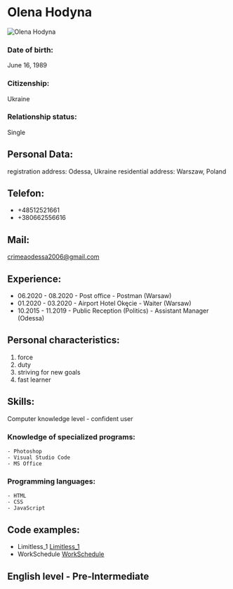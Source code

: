 
# Olena Hodyna #

![](photo_2020-11-27_19-28-29.jpg "Olena Hodyna")
### Date of birth: ###
 June 16, 1989
### Citizenship: ###
 Ukraine
### Relationship status: ###
 Single

## Personal Data: ##
registration address: Odessa, Ukraine
residential address: Warszaw, Poland

## Telefon: ##
 - +48512521661 
 - +380662556616

## Mail: ##
 crimeaodessa2006@gmail.com

## Experience: ##
 - 06.2020 - 08.2020 - Post office - Postman (Warsaw)
 - 01.2020 - 03.2020 - Airport Hotel Okęcie - Waiter (Warsaw)
 - 10.2015 - 11.2019 - Public Reception (Politics) - Assistant Manager (Odessa)

## Personal characteristics: ##
1. force
2. duty
3. striving for new goals 
4. fast learner 

## Skills: ##
Computer knowledge level - confident user
### Knowledge of specialized programs: ###
    - Photoshop
    - Visual Studio Code
    - MS Office
    
### Programming languages: ###
    - HTML
    - CSS
    - JavaScript

## Code examples: ##
 - Limitless_1 [Limitless_1](https://aeternus2020.github.io/Limitless_1/)
 - WorkSchedule [WorkSchedule](https://aeternus2020.github.io/WorkSchedule/)

## English level - Pre-Intermediate ##
